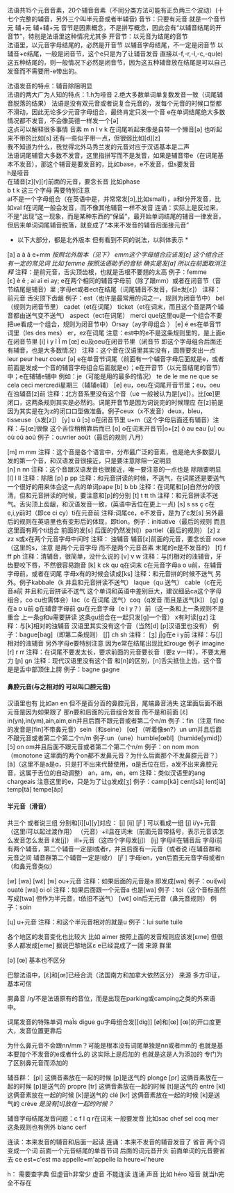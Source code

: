 法语共15个元音音素，20个辅音音素（不同分类方法可能有正负两三个波动）(十七个完整的辅音，另外三个叫半元音或者半辅音)
音节：只要有元音 就是一个音节 元 辅+元 辅+辅+元
      音节是因素概念，不是拼写概念，因此会有“以辅音结尾的开音节”，特别是法语里这种情况尤其多
开音节：以元音为结尾的音节\
法语里，以元音字母结尾的，必然是开音节
        以辅音字母结尾，不一定是闭音节
        以辅音+e结尾，一般是闭音节，这个e只是为了让辅音发音
        直接以-f,-r,-l,-c,-qu(e)这五种结尾的，则一般情况下必然是闭音节，因为这五种辅音放在结尾是可以自己发音而不需要用-e带出的。

法语发音的特点：辅音除阻明显\
法语的两大广为人知的特点：1.h为哑音 2.绝大多数单词单复数发音一致（词尾辅音脱落的结果）
法语是没有双元音或者说复合元音的，发每个元音的时候口型都不滑动，因此无论多少元音字母组合，最终肯定只发一个音
e在单词结尾绝大多数情况都不发音，不会像英德一样发一个[ə]\
这点可以解释很多事情 音素 m n l v k 在词尾听起来像是自带一个懒音[ə] 也听起来不带的比如[s] 还有一些似乎带一点，但很弱比如[d][z]\
我不知道为什么，我觉得北外马秀兰发的元音对应于汉语基本是二声\
法语词尾辅音大多数不发音，这里指拼写而不是发音，如果是辅音带e（在词尾基本不发音），那这个辅音是要发音的，比如base，e不发音，但s要发音\
h是哑音\
在辅音[z][v][r]前面的元音，要念长音 比如phase\
b t k 这三个字母 需要特别注意\
al不是一个字母组合（在英语中是，并常常发[ɔ],比如small），a和l分开发音，比如val
f在词尾一般会发音，而不像其他辅音一样不发音
连诵：实际上是反过来，不是“出现”这一现象，而是某种东西的“保留”，最开始单词结尾的辅音一律发音，但后来单词词尾辅音脱落，就变成了“本来不发音的辅音后面接元音”

* 以下大部分，都是北外版本 但有看到不同的说法，以斜体表示 *

[a] a à â e+mm *按照北外版本（见下） emm这个字母组合应该发[ɛ] 这个组合还有一定的常见词 比如 femme 按照法语助手的音标 确实是发[a] 所以在前面取消注释* 注释：是前元音，舌尖顶齿根，也就是舌根不要翘的太高 例子：femme\
[ɛ] è ê ; ai aî ei ay; e在两个相同的辅音字母前（除了跟mm）或者在闭音节（音节结尾是辅音）里 ;字母et或者ect在结尾（词尾辅音不发音，但e发[ɛ]） 
注释：前元音 舌尖顶下齿龈 例子：est（也许是最常用的词之一，规则为闭音节中） bel（规则为闭音节里） cadet（et在词尾） ticket（et在词末，而且这个音是两个辅音都由送气变不送气） aspect（ect在词尾）  merci quel这里qu是一个组合不要把ue看成一个组合，规则为闭音节中）Orsay（ay字母组合 ）
[e] é es在单音节词里（les des mes） er，ez在词尾 注意：est中的e不是这条规则里的，是上面e在闭音节里
[i] i y î Ï m
[œ] eu及oeu在闭音节里（闭音节 即这个字母组合后面还有辅音，也是大多数情况） 注释：这个音在汉语里其实没有，圆唇要突出一点 leur peur heur coeur 
[ə] e在单音节词尾（前面有一个辅音字母后面就是e，或者前面是发成一个音的辅音字母组合后面就是e）；e在开音节（以元音结尾的音节）中；e在辅辅e辅中 例如：je（可能是用的最多的情况） te de le me ne que se cela ceci mercredi星期三（辅辅e辅）
[ø] eu，oeu在词尾开音节里；eu，oeu在浊辅音[z]前 注释：北方音系里没有这个音（ue 一般被认为是[yɛ]）。比[œ]更闭口，这两条规则其实是必然的。词尾开音节是因为词说完的时候理应 在[z]前是因为其实是在为z的闭口口型做准备。例子ceux（x不发音）deux，bleu，tisseuse（s发[z]）
[y] u û
[ɔ] o在闭音节里 u+m（这个字母后面还有辅音）注释：与[œ]很像 这个舌位稍稍靠后而已
[o] o在词末开音节|o+[z] ô au eau
[u] ou où oû aoû 例子：ouvrier août（最后的规则 八月）

[m] m mm    注释：这个音是各个语言中，分布最广泛的音素，也是绝大多数婴儿发的第一个音，和汉语发音很接近，只是要注意除阻一定明显\
[n] n nn    注释：这个音跟汉语发音也很接近，唯一要注意的一点也是 除阻要明显
[l] l ll    注释：除阻
[p] p pp    注释：和元音拼读的时候，不送气，在词尾还是要送气 一个很好的用来体会这一点的单词pape 
[b] b bb    注释：在词尾和[p]自然分的很清，但和元音拼读的时候，要注意和[p]的分别
[t] t tt th 注释：和元音拼读不送气。舌尖顶上齿龈，和汉语发音一致，(英语中舌位在更上一点)
[s] s ss ç c在e,i,y前时（即ce ci cy）ti在元音前 注释:词尾ce，e不发音，是为了c发[s] 另外最后的规则在英语里也有变形后的体现，即tion。例子：initiative（最后的规则 而且这里面有两个ti组合 前面的发[s] 后面的仍然发[ti]）partiel（最后的规则）
[z] z zz s或x在两个元音字母中间时 注释： 浊辅音 辅音[z]前面的元音，要念长音 rose（这里的s，注意 是两个元音字母 而不是两个元音音素 末尾的e是不发音的）
[f] f ff ph 注释：清辅音，很简单，没什么说的
[v] v w     注释：与[f]相对的浊辅音，牙齿要咬下唇，不然很容易跑音
[k] k ck qu q在词末 c在元音字母a o u前，在辅音字母前，或者在词尾 字母x有的时候会读成[ks] 注释：和元音拼的时候不送气 另外。例子kabbale（k 并且和元音拼读不送气） laque（qu 送气） cable（c在元音a前 并且和元音拼读不送气 这个单词和英语中差别巨大，建议细品ca这个字母组合，co cu也需体会）lac（c 在词尾 送气）coq（q发音 而且是送气[k]）
[g] g在a o u前 g在辅音字母前 gu在元音字母（e i y？）前（这一条和上一条规则不是重合 上一条g和u需要拼读 这条gu组合在一起只发[g]一个音） x有时读[gz] 注释：与[k]相对的浊辅音 汉语里其实没有这个音（当然[d] [p]汉语里也没有） 例子：bague[bag]（即第二条规则）
[ʃ] ch sh 注释：
[ʒ] j|g在e i y前 注释：与[ʃ]相对的浊辅音 另外字母e要特别注意 因为e常在结尾出现比如rouge 例子 imagine 
[r] r rr 注释：在词尾不要发太长，要求前面的元音要长音（要z v一样），不要太用力
[ɲ] gn 注释：现代汉语里没有这个音 和[n]的区别，[n]舌尖抵住上齿，这个音是是舌中部顶住上腭 例子：bagne gagne


#### 鼻腔元音(与之相对的 可以叫口腔元音) 
汉语里也有 比如an en 但不是百分百的鼻腔元音，尾端鼻音消失
这里面后面不跟元音是因为如果跟了 那n要和后面的元音组合发音 而不是和前面
[ɛ̃] in(yn),in(ym),ain,aim,ein并且后面不跟元音或者第二个n/m 例子：fin（注意 fine的发音是[fin]不带鼻元音）sein（和seine）
[œ̃] （听着像ɘn?）un um并且后面不跟元音或者第二个第二个n/m 例子:un（une）humble[œ̃bl]（humide[ymid]）
[ɔ̃] on om并且后面不跟元音或者第二个第二个n/m  例子：on nom mon（monotone 这里面的两个on都不发鼻元音？为什么后面那个不发鼻腔元音？）
[ã]（这里不是a是ɑ，只是打不出来代替使用，ɑ是舌位在后，a发不出来鼻腔元音，这属于舌位的自动调整） an，am，en，em 注释：类似汉语里的ang
chargeais 注意这里的e，只是为了让g发成[ʒ] 例子：camp[kã] cent[sã] lent[lã] temp[tã] tempe[ãp] 

#### 半元音（滑音）
共三个 或者说三组 分别和[i][u][y]对应：
[j] [ij] [jᵋ̃ ] 可以看成一组
[j] i/y+元音（这里i可以起过渡作用） （元音）+il且在词末（前面元音带括号，表示元音该怎么发音怎么发音 il发[j]） ill+元音（这四个字母发[j]）
[ij] 字母ill在辅音后 字母i前有两个辅音，第二个辅音一定是l或者r，并且后面有一元音（或者说 i在辅音群和元音之间 辅音群第二个辅音一定是l或r）
[jᵋ̃ ] 字母ien，yen后面无元音字母或者n（和鼻元音类似）

[w] [wa] [wɛ̃]
[w]  ou+元音 注释：如果后面的元音是a 即发成[wa] 例子：oui[wi] ouaté
[wa] oi oî 注释：如果后面跟一个元音a 也是[wa] 例子：toi（这个音标虽然写成[twa] 但作为半元音，t依旧不送气）
[wɛ̃] oin后无元音（鼻元音规则） 例子：soin

[ɥ] u+元音 注释：和这个半元音相对的就是u 例子：lui suite tuile

各个地区的发音变化也比较大 比如 aimer 按照上面的发音规则应该发[εme] 但很多人都发成[eme] 据说巴黎地区ɛ e已经混成了一团  来源 群里

[ə] [œ] 基本也不区分 

巴黎法语中，[ɛ̃]和[œ̃]已经合流（法国南方和加拿大依然区分） 来源 多方印证，基本可信

腭鼻音 /ŋ/不是法语原有的音位，而是出现在parking或camping之类的外来语中。

词尾发音的特殊单词 maÏs
digue gu字母组合发[[dig]]
[ø]和[œ] [œ]的开口度更大，发音位置更靠后 

为什么鼻元音不会跟nn/mm？可能是根本没有词尾单独是nn或者mm的 也就是基本要加个不发音的e或者什么的 这实际上是后加的 也就是这是人为添加的 专门为了区别鼻元音而添加的

辅音群：
[pl] 这俩音素放在一起的时候 [p]是送气的 plonge
[pr] 这俩音素放在一起的时候 [p]是送气的 propre
[tr] 这俩音素放在一起的时候 [t]是送气的 entré
[kl] 这俩音素放在一起的时候 [k]是送气的 clé
[kr] 这俩音素放在一起的时候 [k]是送气的 crève
*是没有[tl]放在一起的时候？*

辅音字母结尾发音问题：c f l q r在词末 一般要发音 比如sac chef sel coq mer
    这条规则也有例外 blanc cerf

连读：本来发音的辅音和后面一起读
连诵：本来不发音的辅音发音了
省音 两个词变成一个词 前面一个元音结尾的单音节词 后面的词元音开头 前面单词的元音要省去 ce est=c'est  ma appelle=m'appelle la heure=i'heure

h：
需要查字典 但虚音h非常少
虚音 不能连读 连诵 声音 比如 héro 
哑音 就当h完全不存在 



